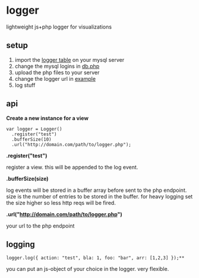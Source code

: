 # logger
lightweight js+php logger for visualizations

## setup

 1. import the [logger table](https://github.com/cpietsch/logger/blob/master/mysql/logger.sql) on your mysql server
 2. change the mysql logins in [db.php](https://github.com/cpietsch/logger/blob/master/php/db.php)
 3. upload the php files to your server
 4. change the logger url in [example](https://github.com/cpietsch/logger/blob/master/js/example.html)
 5. log stuff

## api


**Create a new instance for a view**
    
    var logger = Logger()
      .register("test")
      .bufferSize(10)
      .url("http://domain.com/path/to/logger.php");


**.register("test")**

register a view. this will be appended to the log event.

**.bufferSize(size)**

log events will be stored in a buffer array before sent to the php endpoint. size is the number of entries to be stored in the buffer. for heavy logging set the size higher so less http reqs will be fired.

**.url("http://domain.com/path/to/logger.php")**

your url to the php endpoint

## logging

    logger.log({ action: "test", bla: 1, foo: "bar", arr: [1,2,3] });**

you can put an js-object of your choice in the logger. very flexible.
